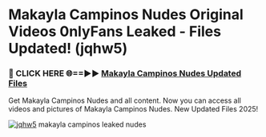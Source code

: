 # Makayla Campinos Nudes Original Videos 0nlyFans Leaked - Files Updated! (jqhw5)

<h3>🔴 CLICK HERE 🌐==►► <a href="https://tinyurl.com/5h6xmrr3" rel="nofollow">Makayla Campinos Nudes Updated Files</a></h3>

Get Makayla Campinos Nudes and all content. Now you can access all videos and pictures of Makayla Campinos Nudes. New Updated Files 2025!

[![jqhw5](https://i.imgur.com/KVD873Z.gif)](https://tinyurl.com/5h6xmrr3)
makayla campinos leaked nudes